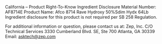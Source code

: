  
 
 
California – Product Right-To-Know Ingredient Disclosure 
Material Number: AF8714E 
Product Name: Afco 8714 Rave Hydroxy 50%Sdim Hydx 64Lb 
Ingredient disclosure for this product is not required per SB 258 Regulation. 
 
For additional information or question, please contact us at: 
Zep, Inc. 
C/O Technical Services 
3330 Cumberland Blvd. SE, Ste 700 
Atlanta, GA 30339 
Email: asktech@zep.com 
 
 
 
 
